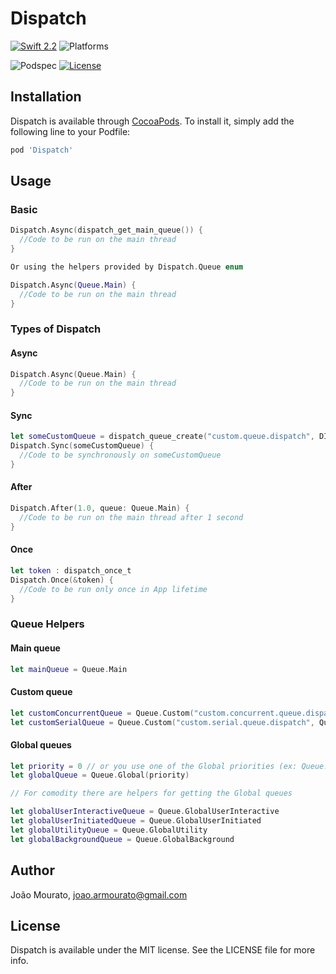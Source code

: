 # Dispatch

[![Swift 2.2](https://img.shields.io/badge/Swift-2.2-orange.svg?style=flat)](https://developer.apple.com/swift/)
![Platforms](https://img.shields.io/cocoapods/p/Dispatch.svg?style=flat)

![Podspec](https://img.shields.io/cocoapods/v/Dispatch.svg)
[![License](https://img.shields.io/cocoapods/l/Dispatch.svg)](https://github.com/JARMourato/Dispatch/master/LICENSE)

## Installation

Dispatch is available through [CocoaPods](http://cocoapods.org). To install
it, simply add the following line to your Podfile:

```ruby
pod 'Dispatch'
```

## Usage

### Basic

```swift
Dispatch.Async(dispatch_get_main_queue()) {
  //Code to be run on the main thread
}

Or using the helpers provided by Dispatch.Queue enum 

Dispatch.Async(Queue.Main) {
  //Code to be run on the main thread
}
```

### Types of Dispatch

#### Async

```swift
Dispatch.Async(Queue.Main) {
  //Code to be run on the main thread
}
```

#### Sync

```swift
let someCustomQueue = dispatch_queue_create("custom.queue.dispatch", DISPATCH_QUEUE_CONCURRENT)
Dispatch.Sync(someCustomQueue) {
  //Code to be synchronously on someCustomQueue
}
```

#### After

```swift
Dispatch.After(1.0, queue: Queue.Main) {
  //Code to be run on the main thread after 1 second
}
```

#### Once

```swift
let token : dispatch_once_t
Dispatch.Once(&token) {
  //Code to be run only once in App lifetime
}
```

### Queue Helpers

#### Main queue

```swift
let mainQueue = Queue.Main 
```

#### Custom queue

```swift
let customConcurrentQueue = Queue.Custom("custom.concurrent.queue.dispatch", Queue.Atribute.Concurrent)
let customSerialQueue = Queue.Custom("custom.serial.queue.dispatch", Queue.Atribute.Serial)
```

#### Global queues

```swift
let priority = 0 // or you use one of the Global priorities (ex: Queue.Priority.UserInteractive)
let globalQueue = Queue.Global(priority)

// For comodity there are helpers for getting the Global queues

let globalUserInteractiveQueue = Queue.GlobalUserInteractive
let globalUserInitiatedQueue = Queue.GlobalUserInitiated
let globalUtilityQueue = Queue.GlobalUtility
let globalBackgroundQueue = Queue.GlobalBackground
```

## Author

João Mourato, joao.armourato@gmail.com

## License

Dispatch is available under the MIT license. See the LICENSE file for more info.
